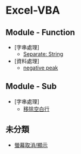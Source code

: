 # Excel-VBA


<h2> Module - Function</h2>

- [字串處理]
    - [Separate: String](https://github.com/Guan-Wei/Excel-VBA/blob/master/Source%20code/function/Separate:%20String)
- [資料處理]
    - [negative peak](https://github.com/Guan-Wei/Excel-VBA/blob/master/negative%20peak)

<h2> Module - Sub</h2>

- [字串處理]
    - [移除空白行](https://github.com/Guan-Wei/Excel-VBA/blob/master/Format:%20initial(%E7%A7%BB%E9%99%A4%E7%A9%BA%E7%99%BD%E8%A1%8C))

<h2>未分類</h2>

- [螢幕取消/顯示](https://github.com/Guan-Wei/Excel-VBA/blob/master/screen%20updating)
